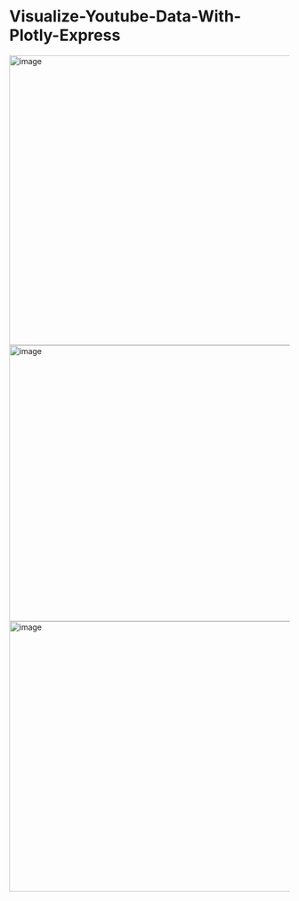 # Visualize-Youtube-Data-With-Plotly-Express

<img width="1746" height="520" alt="image" src="https://github.com/user-attachments/assets/d95021e1-b0ea-42cb-83f9-d2d1b13824d9" />

<img width="1064" height="495" alt="image" src="https://github.com/user-attachments/assets/a25b3e2a-c325-4b81-9362-1d32ce3294c2" />

<img width="1780" height="485" alt="image" src="https://github.com/user-attachments/assets/3fe38701-b493-4395-b690-45e94bbc2797" />
